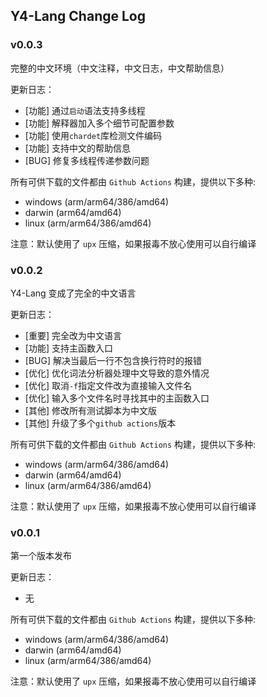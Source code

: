 ## Y4-Lang Change Log

### v0.0.3

完整的中文环境（中文注释，中文日志，中文帮助信息）

更新日志：

- [功能] 通过`启动`语法支持多线程
- [功能] 解释器加入多个细节可配置参数
- [功能] 使用`chardet`库检测文件编码
- [功能] 支持中文的帮助信息
- [BUG] 修复多线程传递参数问题

所有可供下载的文件都由 `Github Actions` 构建，提供以下多种:

- windows (arm/arm64/386/amd64)
- darwin (arm64/amd64)
- linux (arm/arm64/386/amd64)

注意：默认使用了 `upx` 压缩，如果报毒不放心使用可以自行编译

### v0.0.2

Y4-Lang 变成了完全的中文语言

更新日志：

- [重要] 完全改为中文语言
- [功能] 支持主函数入口
- [BUG] 解决当最后一行不包含换行符时的报错
- [优化] 优化词法分析器处理中文导致的意外情况
- [优化] 取消`-f`指定文件改为直接输入文件名
- [优化] 输入多个文件名时寻找其中的主函数入口
- [其他] 修改所有测试脚本为中文版
- [其他] 升级了多个`github actions`版本

所有可供下载的文件都由 `Github Actions` 构建，提供以下多种:

- windows (arm/arm64/386/amd64)
- darwin (arm64/amd64)
- linux (arm/arm64/386/amd64)

注意：默认使用了 `upx` 压缩，如果报毒不放心使用可以自行编译

### v0.0.1

第一个版本发布

更新日志：

- 无

所有可供下载的文件都由 `Github Actions` 构建，提供以下多种:

- windows (arm/arm64/386/amd64)
- darwin (arm64/amd64)
- linux (arm/arm64/386/amd64)

注意：默认使用了 `upx` 压缩，如果报毒不放心使用可以自行编译